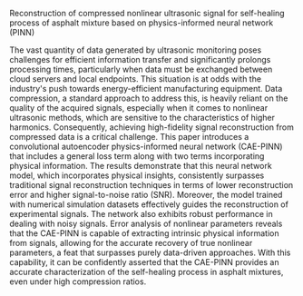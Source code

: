 Reconstruction of compressed nonlinear ultrasonic signal for self-healing process of asphalt mixture based on physics-informed neural network (PINN)

The vast quantity of data generated by ultrasonic monitoring poses challenges for efficient information transfer and significantly prolongs processing times,
particularly when data must be exchanged between cloud servers and local endpoints. This situation is at odds with the industry's push towards energy-efficient 
manufacturing equipment. Data compression, a standard approach to address this, is heavily reliant on the quality of the acquired signals,
especially when it comes to nonlinear ultrasonic methods, which are sensitive to the characteristics of higher harmonics. 
Consequently, achieving high-fidelity signal reconstruction from compressed data is a critical challenge. This paper introduces a convolutional autoencoder 
physics-informed neural network (CAE-PINN) that includes a general loss term along with two terms incorporating physical information. 
The results demonstrate that this neural network model, which incorporates physical insights, consistently surpasses traditional signal reconstruction techniques
in terms of lower reconstruction error and higher signal-to-noise ratio (SNR). Moreover, the model trained with numerical simulation datasets effectively guides 
the reconstruction of experimental signals. The network also exhibits robust performance in dealing with noisy signals. Error analysis of nonlinear parameters reveals 
that the CAE-PINN is capable of extracting intrinsic physical information from signals, allowing for the accurate recovery of true nonlinear parameters, 
a feat that surpasses purely data-driven approaches. With this capability, it can be confidently asserted 
that the CAE-PINN provides an accurate characterization of the self-healing process in asphalt mixtures, even under high compression ratios. 



